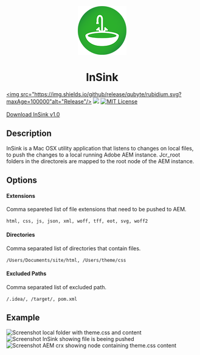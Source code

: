 <p align="center">
  <img src="https://raw.githubusercontent.com/Jarflux/inSink/master/InSink/Assets.xcassets/AppIcon.appiconset/sink128.png?raw=true" alt="InSink Logo"/>
    <h1 align="center">InSink</h1>
</p>

<a href="https://github.com/Jarflux/inSink/releases/latest"><img src="https://img.shields.io/github/release/qubyte/rubidium.svg?maxAge=100000"alt="Release"/></a>
![](https://img.shields.io/badge/build-stable-brightgreen.svg?maxAge=100000)
<a href="http://choosealicense.com/licenses/mit/"><img src="https://img.shields.io/github/license/mashape/apistatus.svg?maxAge=10000" alt="MIT License"/></a>
<br />
<br />
<a align="center" href="https://github.com/Jarflux/inSink/releases/download/v1.0/InSink.app.zip">Download InSink v1.0</a>

## Description
InSink is a Mac OSX utility application that listens to changes on local files, to push the changes to a local running Adobe AEM instance. Jcr_root folders in the directoreis are mapped to the root node of the AEM instance.

## Options
#### Extensions
Comma separeted list of file extensions that need to be pushed to AEM.<br />
````
html, css, js, json, xml, woff, tff, eot, svg, woff2
````

#### Directories
Comma separated list of directories that contain files.<br />
````
/Users/Documents/site/html, /Users/theme/css
````

#### Excluded Paths
Comma separated list of excluded path.<br />
````
/.idea/, /target/, pom.xml
````

## Example

<img src="http://i.imgur.com/C4qa4kG.png" alt="Screenshot local folder with theme.css and content">
<img src="http://i.imgur.com/bIBEUOE.png" alt="Screenshot InSink showing file is beeing pushed">
<img src="http://i.imgur.com/56Gy7Cf.png" alt="Screenshot AEM crx showing node containing theme.css content">

